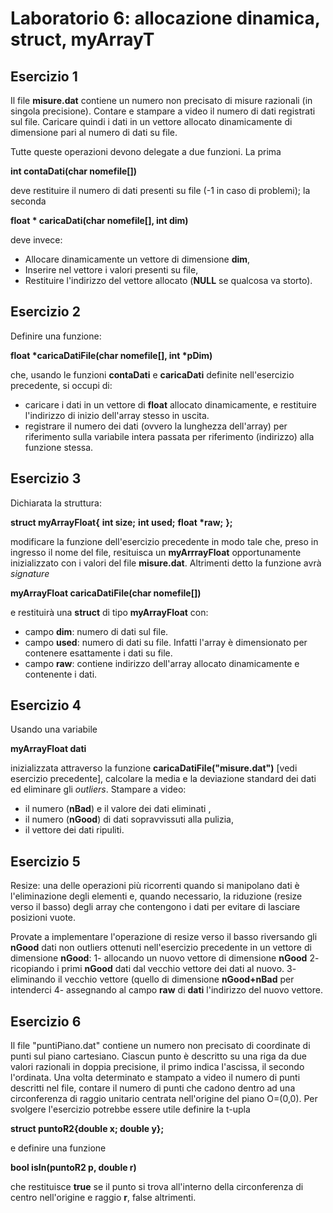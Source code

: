 # Laboratorio 6: allocazione dinamica, struct, myArrayT


## Esercizio 1
Il file __misure.dat__ contiene un numero non precisato di misure razionali (in singola precisione). Contare e stampare a video il numero di dati registrati sul file. Caricare quindi i dati in un vettore allocato dinamicamente di dimensione pari al numero di dati su file.

Tutte queste operazioni devono delegate a due funzioni. La prima

__int contaDati(char nomefile[])__

deve restituire il numero di dati presenti su file (-1 in caso di problemi); la seconda

__float * caricaDati(char nomefile[], int dim)__

deve invece:
- Allocare dinamicamente un vettore di dimensione __dim__,
- Inserire nel vettore i valori presenti su file,
- Restituire l'indirizzo del vettore allocato (__NULL__ se qualcosa va storto).

## Esercizio 2

Definire una funzione:

__float *caricaDatiFile(char nomefile[], int *pDim)__

che, usando le funzioni __contaDati__ e __caricaDati__ definite nell'esercizio precedente, si occupi di:

- caricare i dati in un vettore di __float__ allocato dinamicamente, e restituire l'indirizzo di inizio dell'array stesso in uscita.
- registrare il numero dei dati (ovvero la lunghezza dell'array) per riferimento sulla variabile intera passata per riferimento (indirizzo) alla funzione stessa.

## Esercizio 3

Dichiarata la struttura: 

__struct myArrayFloat{__
    __int size;__
    __int used;__
    __float *raw;__
__};__

modificare la funzione dell'esercizio precedente in modo tale che, preso in ingresso il nome del file, resituisca un __myArrrayFloat__ opportunamente inizializzato con i valori del file __misure.dat__. Altrimenti detto la funzione avrà _signature_

__myArrayFloat caricaDatiFile(char nomefile[])__

e restituirà una __struct__ di tipo __myArrayFloat__ con:

- campo __dim__: numero di dati sul file.
- campo __used__: numero di dati su file. Infatti l'array è dimensionato per contenere esattamente i dati su file.
- campo __raw__: contiene indirizzo dell'array allocato dinamicamente e contenente i dati. 
     

## Esercizio 4

Usando una variabile

__myArrayFloat dati__

inizializzata attraverso la funzione __caricaDatiFile("misure.dat")__ [vedi esercizio precedente], calcolare la media e la deviazione standard dei dati ed eliminare gli _outliers_. Stampare a video:
- il numero (__nBad__) e il valore dei dati eliminati ,
- il numero (__nGood__) di dati sopravvissuti alla pulizia,
- il vettore dei dati ripuliti.

## Esercizio 5

Resize: una delle operazioni più ricorrenti quando si manipolano dati è l'eliminazione degli elementi e, quando necessario, la riduzione (resize verso il basso) degli array che contengono i dati per evitare di lasciare posizioni vuote.

Provate a implementare l'operazione di resize verso il basso riversando gli __nGood__ dati non outliers ottenuti nell'esercizio precedente in un vettore di dimensione __nGood__:
1- allocando un nuovo vettore di dimensione __nGood__
2- ricopiando i primi __nGood__ dati dal vecchio vettore dei dati al nuovo.
3- eliminando il vecchio vettore (quello di dimensione __nGood+nBad__ per intenderci
4- assegnando al campo __raw__ di __dati__ l'indirizzo del nuovo vettore.

## Esercizio 6

Il file "puntiPiano.dat" contiene un numero non precisato di coordinate di punti sul piano cartesiano. Ciascun punto è descritto su una riga da due valori razionali in doppia precisione, il primo indica l'ascissa, il secondo l'ordinata. Una volta determinato e stampato a video il numero di punti descritti nel file, contare il numero di punti che cadono dentro ad una circonferenza di raggio unitario centrata nell'origine del piano O=(0,0). Per svolgere l'esercizio potrebbe essere utile definire la t-upla

__struct puntoR2{double x; double y};__

e definire una funzione 

__bool isIn(puntoR2 p, double r)__

che restituisce __true__ se il punto si trova all'interno della circonferenza di centro nell'origine e raggio __r__, false altrimenti. 




